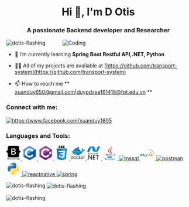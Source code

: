<h1 align="center">Hi 👋, I'm D Otis</h1>
<h3 align="center">A passionate Backend developer and Researcher</h3>
<img align="right" alt="Coding" width="350" src="https://cdn.dribbble.com/users/1292677/screenshots/6139167/media/fcf7fd0c619bb87706533079240915f3.gif">
<p align="left"> <img src="https://komarev.com/ghpvc/?username=dotis-flashing&label=Profile%20views&color=0e75b6&style=flat" alt="dotis-flashing" /> </p>

- 🌱 I’m currently learning **Spring Boot Restful API,.NET, Python**

- 👨‍💻 All of my projects are available at [https://github.com/transport-system](https://github.com/transport-system)

- 📫 How to reach me ** xuanduy650@gmail.com|duypdxse161418@fpt.edu.vn **

<h3 align="left">Connect with me:</h3>
<p align="left">
<a href="https://fb.com/https://www.facebook.com/xuanduy1805" target="blank"><img align="center" src="https://raw.githubusercontent.com/rahuldkjain/github-profile-readme-generator/master/src/images/icons/Social/facebook.svg" alt="https://www.facebook.com/xuanduy1805" height="30" width="40" /></a>
</p>

<h3 align="left">Languages and Tools:</h3>
<p align="left"> <a href="https://getbootstrap.com" target="_blank" rel="noreferrer"> <img src="https://raw.githubusercontent.com/devicons/devicon/master/icons/bootstrap/bootstrap-plain-wordmark.svg" alt="bootstrap" width="40" height="40"/> </a> <a href="https://www.cprogramming.com/" target="_blank" rel="noreferrer"> <img src="https://raw.githubusercontent.com/devicons/devicon/master/icons/c/c-original.svg" alt="c" width="40" height="40"/> </a> <a href="https://www.w3schools.com/cs/" target="_blank" rel="noreferrer"> <img src="https://raw.githubusercontent.com/devicons/devicon/master/icons/csharp/csharp-original.svg" alt="csharp" width="40" height="40"/> </a> <a href="https://www.w3schools.com/css/" target="_blank" rel="noreferrer"> <img src="https://raw.githubusercontent.com/devicons/devicon/master/icons/css3/css3-original-wordmark.svg" alt="css3" width="40" height="40"/> </a> <a href="https://www.docker.com/" target="_blank" rel="noreferrer"> <img src="https://raw.githubusercontent.com/devicons/devicon/master/icons/docker/docker-original-wordmark.svg" alt="docker" width="40" height="40"/> </a> <a href="https://dotnet.microsoft.com/" target="_blank" rel="noreferrer"> <img src="https://raw.githubusercontent.com/devicons/devicon/master/icons/dot-net/dot-net-original-wordmark.svg" alt="dotnet" width="40" height="40"/> </a> <a href="https://www.java.com" target="_blank" rel="noreferrer"> <img src="https://raw.githubusercontent.com/devicons/devicon/master/icons/java/java-original.svg" alt="java" width="40" height="40"/> </a> <a href="https://www.microsoft.com/en-us/sql-server" target="_blank" rel="noreferrer"> <img src="https://www.svgrepo.com/show/303229/microsoft-sql-server-logo.svg" alt="mssql" width="40" height="40"/> </a> <a href="https://www.mysql.com/" target="_blank" rel="noreferrer"> <img src="https://raw.githubusercontent.com/devicons/devicon/master/icons/mysql/mysql-original-wordmark.svg" alt="mysql" width="40" height="40"/> </a> <a href="https://postman.com" target="_blank" rel="noreferrer"> <img src="https://www.vectorlogo.zone/logos/getpostman/getpostman-icon.svg" alt="postman" width="40" height="40"/> </a> <a href="https://www.python.org" target="_blank" rel="noreferrer"> <img src="https://raw.githubusercontent.com/devicons/devicon/master/icons/python/python-original.svg" alt="python" width="40" height="40"/> </a> <a href="https://reactnative.dev/" target="_blank" rel="noreferrer"> <img src="https://reactnative.dev/img/header_logo.svg" alt="reactnative" width="40" height="40"/> </a> <a href="https://spring.io/" target="_blank" rel="noreferrer"> <img src="https://www.vectorlogo.zone/logos/springio/springio-icon.svg" alt="spring" width="40" height="40"/> </a> </p>

<p><img align="left" src="https://github-readme-stats.vercel.app/api/top-langs?username=dotis-flashing&show_icons=true&locale=en&layout=compact" alt="dotis-flashing" /></p>

<p>&nbsp;<img align="center" src="https://github-readme-stats.vercel.app/api?username=dotis-flashing&show_icons=true&locale=en" alt="dotis-flashing" /></p>

<p><img align="center" src="https://github-readme-streak-stats.herokuapp.com/?user=dotis-flashing&" alt="dotis-flashing" /></p>
